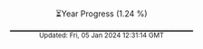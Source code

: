<p align="center">
⏳Year Progress (1.24 %) <br>
▁▁▁▁▁▁▁▁▁▁▁▁▁▁▁▁▁▁▁▁▁▁▁▁▁▁▁▁▁▁ <br>
<sub>Updated: Fri, 05 Jan 2024 12:31:14 GMT</sub>
</p>

